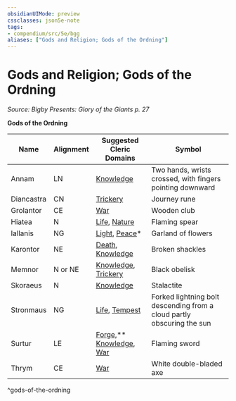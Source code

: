 ```yaml
---
obsidianUIMode: preview
cssclasses: json5e-note
tags:
- compendium/src/5e/bgg
aliases: ["Gods and Religion; Gods of the Ordning"]
---
```

# Gods and Religion; Gods of the Ordning
*Source: Bigby Presents: Glory of the Giants p. 27* 

**Gods of the Ordning**

| Name | Alignment | Suggested Cleric Domains | Symbol |
|------|-----------|--------------------------|--------|
| Annam | LN | [Knowledge](compendium/classes/cleric-knowledge-domain.md) | Two hands, wrists crossed, with fingers pointing downward |
| Diancastra | CN | [Trickery](compendium/classes/cleric-trickery-domain.md) | Journey rune |
| Grolantor | CE | [War](compendium/classes/cleric-war-domain.md) | Wooden club |
| Hiatea | N | [Life](compendium/classes/cleric-life-domain.md), [Nature](compendium/classes/cleric-nature-domain.md) | Flaming spear |
| Iallanis | NG | [Light](compendium/classes/cleric-light-domain.md), [Peace](compendium/classes/cleric-peace-domain-tce.md)* | Garland of flowers |
| Karontor | NE | [Death](compendium/classes/cleric-death-domain.md), [Knowledge](compendium/classes/cleric-knowledge-domain.md) | Broken shackles |
| Memnor | N or NE | [Knowledge](compendium/classes/cleric-knowledge-domain.md), [Trickery](compendium/classes/cleric-trickery-domain.md) | Black obelisk |
| Skoraeus | N | [Knowledge](compendium/classes/cleric-knowledge-domain.md) | Stalactite |
| Stronmaus | NG | [Life](compendium/classes/cleric-life-domain.md), [Tempest](compendium/classes/cleric-tempest-domain.md) | Forked lightning bolt descending from a cloud partly obscuring the sun |
| Surtur | LE | [Forge](compendium/classes/cleric-forge-domain-xge.md),** [Knowledge](compendium/classes/cleric-knowledge-domain.md), [War](compendium/classes/cleric-war-domain.md) | Flaming sword |
| Thrym | CE | [War](compendium/classes/cleric-war-domain.md) | White double-bladed axe |
^gods-of-the-ordning